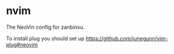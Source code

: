 # nvim
The NeoVin config for zanbinxu.


To install plug you should set up 
https://github.com/junegunn/vim-plug#neovim

